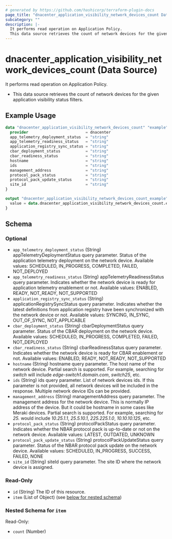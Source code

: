 ```yaml
---
# generated by https://github.com/hashicorp/terraform-plugin-docs
page_title: "dnacenter_application_visibility_network_devices_count Data Source - terraform-provider-dnacenter"
subcategory: ""
description: |-
  It performs read operation on Application Policy.
  This data source retrieves the count of network devices for the given application visibility status filters.
---
```


# dnacenter_application_visibility_network_devices_count (Data Source)

It performs read operation on Application Policy.

- This data source retrieves the count of network devices for the given application visibility status filters.

## Example Usage

```terraform
data "dnacenter_application_visibility_network_devices_count" "example" {
  provider                         = dnacenter
  app_telemetry_deployment_status  = "string"
  app_telemetry_readiness_status   = "string"
  application_registry_sync_status = "string"
  cbar_deployment_status           = "string"
  cbar_readiness_status            = "string"
  hostname                         = "string"
  ids                              = "string"
  management_address               = "string"
  protocol_pack_status             = "string"
  protocol_pack_update_status      = "string"
  site_id                          = "string"
}

output "dnacenter_application_visibility_network_devices_count_example" {
  value = data.dnacenter_application_visibility_network_devices_count.example.item
}
```

<!-- schema generated by tfplugindocs -->
## Schema

### Optional

- `app_telemetry_deployment_status` (String) appTelemetryDeploymentStatus query parameter. Status of the application telemetry deployment on the network device. Available values: SCHEDULED, IN_PROGRESS, COMPLETED, FAILED, NOT_DEPLOYED
- `app_telemetry_readiness_status` (String) appTelemetryReadinessStatus query parameter. Indicates whether the network device is ready for application telemetry enablement or not. Available values: ENABLED, READY, NOT_READY, NOT_SUPPORTED
- `application_registry_sync_status` (String) applicationRegistrySyncStatus query parameter. Indicates whether the latest definitions from application registry have been synchronized with the network device or not. Available values: SYNCING, IN_SYNC, OUT_OF_SYNC, NOT_APPLICABLE
- `cbar_deployment_status` (String) cbarDeploymentStatus query parameter. Status of the CBAR deployment on the network device. Available values: SCHEDULED, IN_PROGRESS, COMPLETED, FAILED, NOT_DEPLOYED
- `cbar_readiness_status` (String) cbarReadinessStatus query parameter. Indicates whether the network device is ready for CBAR enablement or not. Available values: ENABLED, READY, NOT_READY, NOT_SUPPORTED
- `hostname` (String) hostname query parameter. The host name of the network device.
Partial search is supported. For example, searching for *switch* will include *edge-switch1.domain.com*, *switch25*, etc.
- `ids` (String) ids query parameter. List of network devices ids. If this parameter is not provided, all network devices will be included in the response. Multiple network device IDs can be provided.
- `management_address` (String) managementAddress query parameter. The management address for the network device. This is normally IP address of the device. But it could be hostname in some cases like Meraki devices.
Partial search is supported. For example, searching for *25.* would include *10.25.1.1*, *25.5.10.1*, *225.225.1.0*, *10.10.10.125*, etc.
- `protocol_pack_status` (String) protocolPackStatus query parameter. Indicates whether the NBAR protocol pack is up-to-date or not on the network device. Available values: LATEST, OUTDATED, UNKNOWN
- `protocol_pack_update_status` (String) protocolPackUpdateStatus query parameter. Status of the NBAR protocol pack update on the network device. Available values: SCHEDULED, IN_PROGRESS, SUCCESS, FAILED, NONE
- `site_id` (String) siteId query parameter. The site ID where the network device is assigned.

### Read-Only

- `id` (String) The ID of this resource.
- `item` (List of Object) (see [below for nested schema](#nestedatt--item))

<a id="nestedatt--item"></a>
### Nested Schema for `item`

Read-Only:

- `count` (Number)
